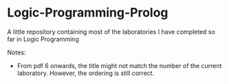 # Logic-Programming-Prolog
A little repository containing most of the laboratories I have completed so far in Logic Programming

Notes:
  - From pdf 6 onwards, the title might not match the number of the current laboratory. However, the ordering is still correct.
  
